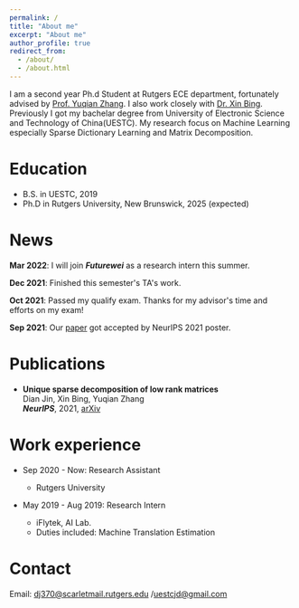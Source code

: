 ```yaml
---
permalink: /
title: "About me"
excerpt: "About me"
author_profile: true
redirect_from: 
  - /about/
  - /about.html
---
```


I am a second year Ph.d Student at Rutgers ECE department, fortunately advised by [Prof. Yuqian Zhang](https://sites.google.com/view/yuqianzhang). I also work closely with [Dr. Xin Bing](https://sites.coecis.cornell.edu/xinbing/). Previously I got my bachelar degree from University of Electronic Science and Technology of China(UESTC).
My research focus on Machine Learning especially Sparse Dictionary Learning and Matrix Decomposition. 






Education
======
* B.S. in UESTC, 2019
* Ph.D in Rutgers University, New Brunswick, 2025 (expected)

News
======
**Mar 2022**: I will join ***Futurewei*** as a research intern this summer.

**Dec 2021**: Finished this semester's TA's work.

**Oct 2021**: Passed my qualify exam. Thanks for my advisor's time and efforts on my exam! 

**Sep 2021**: Our [paper](https://arxiv.org/abs/2106.07736) got accepted by NeurIPS 2021 poster.


Publications
======
* **Unique sparse decomposition of low rank matrices**  
Dian Jin, Xin Bing, Yuqian Zhang  
***NeurIPS***, 2021, [arXiv](https://arxiv.org/abs/2106.07736)


Work experience
======
* Sep 2020 - Now: Research Assistant
  * Rutgers University


* May 2019 - Aug 2019: Research Intern
  * iFlytek, AI Lab.
  * Duties included: Machine Translation Estimation

Contact
=====
Email: dj370@scarletmail.rutgers.edu /uestcjd@gmail.com  
  


